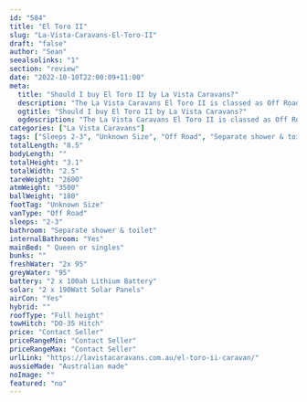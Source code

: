 ```yaml
---
id: "584"
title: "El Toro II"
slug: "La-Vista-Caravans-El-Toro-II"
draft: "false"
author: "Sean"
seealsolinks: "1"
section: "review"
date: "2022-10-10T22:00:09+11:00"
meta:
  title: "Should I buy El Toro II by La Vista Caravans?"
  description: "The La Vista Caravans El Toro II is classed as Off Road, and sleeps 2-3 people. It is Australian made and comes in at Unknown Size. It generally has Separate shower & toilet."
  ogtitle: "Should I buy El Toro II by La Vista Caravans?"
  ogdescription: "The La Vista Caravans El Toro II is classed as Off Road, and sleeps 2-3 people. It is Australian made and comes in at Unknown Size. It generally has Separate shower & toilet."
categories: ["La Vista Caravans"]
tags: ["Sleeps 2-3", "Unknown Size", "Off Road", "Separate shower & toilet", "Full height", "Price Unknown"]
totalLength: "8.5"
bodyLength: ""
totalHeight: "3.1"
totalWidth: "2.5"
tareWeight: "2600"
atmWeight: "3500"
ballWeight: "180"
footTag: "Unknown Size"
vanType: "Off Road"
sleeps: "2-3"
bathroom: "Separate shower & toilet"
internalBathroom: "Yes"
mainBed: " Queen or singles"
bunks: ""
freshWater: "2x 95"
greyWater: "95"
battery: "2 x 100ah Lithium Battery"
solar: "2 x 190Watt Solar Panels"
airCon: "Yes"
hybrid: ""
roofType: "Full height"
towHitch: "DO-35 Hitch"
price: "Contact Seller"
priceRangeMin: "Contact Seller"
priceRangeMax: "Contact Seller"
urlLink: "https://lavistacaravans.com.au/el-toro-ii-caravan/"
aussieMade: "Australian made"
noImage: ""
featured: "no"
---
```

